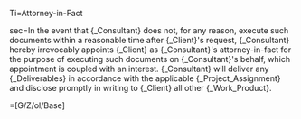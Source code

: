 Ti=Attorney-in-Fact

sec=In the event that {_Consultant} does not, for any reason, execute such documents within a reasonable time after {_Client}'s request, {_Consultant} hereby irrevocably appoints {_Client} as {_Consultant}'s attorney-in-fact for the purpose of executing such documents on {_Consultant}'s behalf, which appointment is coupled with an interest. {_Consultant} will deliver any {_Deliverables} in accordance with the applicable {_Project_Assignment} and disclose promptly in writing to {_Client} all other {_Work_Product}.

=[G/Z/ol/Base]
